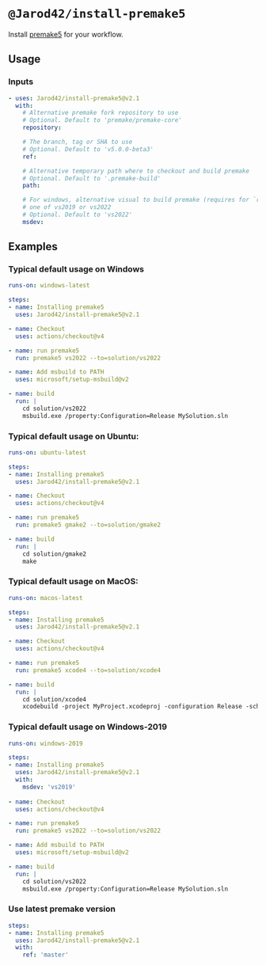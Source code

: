 # `@Jarod42/install-premake5`

Install [premake5](https://premake.github.io/) for your workflow.

## Usage

### Inputs

```yaml
- uses: Jarod42/install-premake5@v2.1
  with:
    # Alternative premake fork repository to use
    # Optional. Default to 'premake/premake-core'
    repository:

    # The branch, tag or SHA to use
    # Optional. Default to 'v5.0.0-beta3'
    ref:

    # Alternative temporary path where to checkout and build premake
    # Optional. Default to '.premake-build'
    path:

    # For windows, alternative visual to build premake (requires for `run-on windows-2019` to use `msdev: vs2019`)
    # one of vs2019 or vs2022
    # Optional. Default to 'vs2022'
    msdev:
```

## Examples

### Typical default usage on Windows
```yaml
runs-on: windows-latest

steps:
- name: Installing premake5
  uses: Jarod42/install-premake5@v2.1

- name: Checkout
  uses: actions/checkout@v4

- name: run premake5
  run: premake5 vs2022 --to=solution/vs2022

- name: Add msbuild to PATH
  uses: microsoft/setup-msbuild@v2

- name: build
  run: |
    cd solution/vs2022
    msbuild.exe /property:Configuration=Release MySolution.sln
```

### Typical default usage on Ubuntu:
```yaml
runs-on: ubuntu-latest

steps:
- name: Installing premake5
  uses: Jarod42/install-premake5@v2.1

- name: Checkout
  uses: actions/checkout@v4

- name: run premake5
  run: premake5 gmake2 --to=solution/gmake2

- name: build
  run: |
    cd solution/gmake2
    make
```

### Typical default usage on MacOS:
```yaml
runs-on: macos-latest

steps:
- name: Installing premake5
  uses: Jarod42/install-premake5@v2.1

- name: Checkout
  uses: actions/checkout@v4

- name: run premake5
  run: premake5 xcode4 --to=solution/xcode4

- name: build
  run: |
    cd solution/xcode4
    xcodebuild -project MyProject.xcodeproj -configuration Release -scheme MyProject build
```

### Typical default usage on Windows-2019
```yaml
runs-on: windows-2019

steps:
- name: Installing premake5
  uses: Jarod42/install-premake5@v2.1
  with:
    msdev: 'vs2019'
    
- name: Checkout
  uses: actions/checkout@v4

- name: run premake5
  run: premake5 vs2022 --to=solution/vs2022

- name: Add msbuild to PATH
  uses: microsoft/setup-msbuild@v2

- name: build
  run: |
    cd solution/vs2022
    msbuild.exe /property:Configuration=Release MySolution.sln
```

### Use latest premake version

```yaml
steps:
- name: Installing premake5
  uses: Jarod42/install-premake5@v2.1
  with:
    ref: 'master'
```
